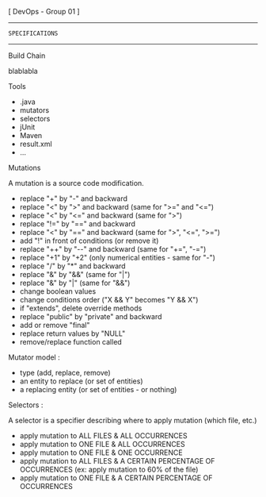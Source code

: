 [ DevOps - Group 01 ]

------------------------
	SPECIFICATIONS
------------------------

Build Chain

blablabla


Tools

- .java
- mutators
- selectors
- jUnit
- Maven
- result.xml
- ...


Mutations

A mutation is a source code modification.

- replace "+" by "-" and backward
- replace "<" by ">" and backward (same for ">=" and "<=")
- replace "<" by "<=" and backward (same for ">")
- replace "!=" by "==" and backward
- replace "<" by "==" and backward (same for ">", "<=", ">=")
- add "!" in front of conditions (or remove it)
- replace "++" by "--" and backward (same for "+=", "-=")
- replace "+1" by "+2" (only numerical entities - same for "-") 
- replace "/" by "*" and backward
- replace "&" by "&&" (same for "|")
- replace "&" by "|" (same for "&&")
- change boolean values
- change conditions order ("X && Y" becomes "Y && X")
- if "extends", delete override methods
- replace "public" by "private" and backward
- add or remove "final"
- replace return values by "NULL"
- remove/replace function called 


Mutator model :
- type (add, replace, remove)
- an entity to replace (or set of entities)
- a replacing entity  (or set of entities - or nothing)


Selectors :

A selector is a specifier describing where to apply mutation (which file, etc.)

- apply mutation to ALL FILES & ALL OCCURRENCES 
- apply mutation to ONE FILE & ALL OCCURRENCES
- apply mutation to ONE FILE & ONE OCCURRENCE
- apply mutation to ALL FILES & A CERTAIN PERCENTAGE OF OCCURRENCES (ex: apply mutation to 60% of the file)
- apply mutation to ONE FILE & A CERTAIN PERCENTAGE OF OCCURRENCES
